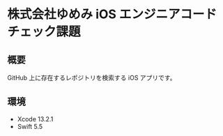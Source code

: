 # 株式会社ゆめみ iOS エンジニアコードチェック課題

## 概要

GitHub 上に存在するレポジトリを検索する iOS アプリです。

## 環境

- Xcode 13.2.1
- Swift 5.5
